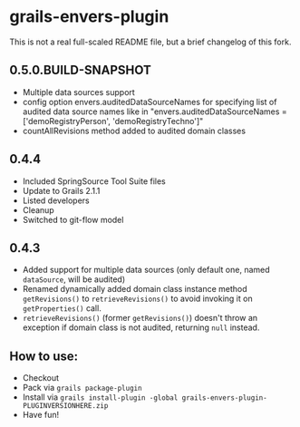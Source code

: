 grails-envers-plugin
====================

This is not a real full-scaled README file, but a brief changelog of this fork.

0.5.0.BUILD-SNAPSHOT
-------
 * Multiple data sources support
 * config option envers.auditedDataSourceNames for specifying list of audited data source names like in "envers.auditedDataSourceNames = ['demoRegistryPerson', 'demoRegistryTechno']"
 * countAllRevisions method added to audited domain classes

0.4.4
-------
 * Included SpringSource Tool Suite files
 * Update to Grails 2.1.1
 * Listed developers
 * Cleanup
 * Switched to git-flow model

0.4.3
-----
 * Added support for multiple data sources (only default one, named `dataSource`, will be audited)
 * Renamed dynamically added domain class instance method `getRevisions()` to `retrieveRevisions()` to avoid invoking it on `getProperties()` call.
 * `retrieveRevisions()` (former `getRevisions()`) doesn't throw an exception if domain class is not audited, returning `null` instead.

How to use:
-----------
 * Checkout
 * Pack via `grails package-plugin`
 * Install via `grails install-plugin -global grails-envers-plugin-PLUGINVERSIONHERE.zip`
 * Have fun!
